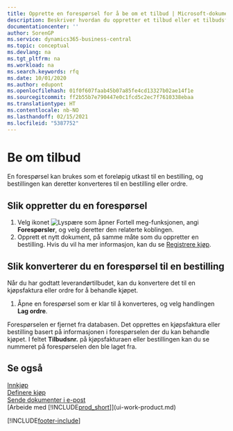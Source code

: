 ```yaml
---
title: Opprette en forespørsel for å be om et tilbud | Microsoft-dokumentasjon
description: Beskriver hvordan du oppretter et tilbud eller et tilbudsforespørselsdokument for å registrere tilbudet til en kunde og selge produkter under visse betingelser.
documentationcenter: ''
author: SorenGP
ms.service: dynamics365-business-central
ms.topic: conceptual
ms.devlang: na
ms.tgt_pltfrm: na
ms.workload: na
ms.search.keywords: rfq
ms.date: 10/01/2020
ms.author: edupont
ms.openlocfilehash: 01f0f607faab45b07a85fe4cd13327b02ae14f1e
ms.sourcegitcommit: ff2b55b7e790447e0c1fcd5c2ec7f7610338ebaa
ms.translationtype: HT
ms.contentlocale: nb-NO
ms.lasthandoff: 02/15/2021
ms.locfileid: "5387752"
---
```

# <a name="request-quotes"></a>Be om tilbud
En forespørsel kan brukes som et foreløpig utkast til en bestilling, og bestillingen kan deretter konverteres til en bestilling eller ordre.


## <a name="to-create-a-purchase-quote"></a>Slik oppretter du en forespørsel
1. Velg ikonet ![Lyspære som åpner Fortell meg-funksjonen](media/ui-search/search_small.png "Fortell hva du vil gjøre"), angi **Forespørsler**, og velg deretter den relaterte koblingen.
2. Opprett et nytt dokument, på samme måte som du oppretter en bestilling. Hvis du vil ha mer informasjon, kan du se [Registrere kjøp](purchasing-how-record-purchases.md).

## <a name="to-convert-a-purchase-quote-to-a-purchase-order"></a>Slik konverterer du en forespørsel til en bestilling
Når du har godtatt leverandørtilbudet, kan du konvertere det til en kjøpsfaktura eller ordre for å behandle kjøpet.

1. Åpne en forespørsel som er klar til å konverteres, og velg handlingen **Lag ordre**.

Forespørselen er fjernet fra databasen. Det opprettes en kjøpsfaktura eller bestilling basert på informasjonen i forespørselen der du kan behandle kjøpet. I feltet **Tilbudsnr.** på kjøpsfakturaen eller bestillingen kan du se nummeret på forespørselen den ble laget fra.

## <a name="see-also"></a>Se også
[Innkjøp](purchasing-manage-purchasing.md)  
[Definere kjøp](purchasing-setup-purchasing.md)  
[Sende dokumenter i e-post](ui-how-send-documents-email.md)  
[Arbeide med [!INCLUDE[prod_short](includes/prod_short.md)]](ui-work-product.md)


[!INCLUDE[footer-include](includes/footer-banner.md)]